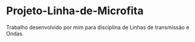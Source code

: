 # Projeto-Linha-de-Microfita
Trabalho desenvolvido por mim para disciplina de Linhas de transmissão e Ondas.
